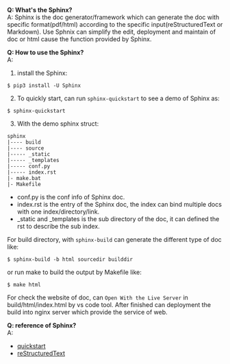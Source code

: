 **Q: What's the Sphinx?**  
A: Sphinx is the doc generator/framework which can generate the doc with specific format(pdf/html) according to the specific input(reStructuredText or Markdown). Use Sphnix can simplify the edit, deployment and maintain of doc or html cause the function provided by Sphinx.   

**Q: How to use the Sphinx?**  
A:
1) install the Sphinx:
```
$ pip3 install -U Sphinx
```

2) To quickly start, can run `sphinx-quickstart` to see a demo of Sphinx as: 
```
$ sphinx-quickstart
```

3) With the demo sphinx struct:
```
sphinx
|---- build
|---- source
|----- _static
|----- _templates
|----- conf.py
|----- index.rst
|- make.bat
|- Makefile
```

- conf.py is the conf info of Sphinx doc.
- index.rst is the entry of the Sphinx doc, the index can bind multiple docs with one index/directory/link.
- _static and _templates is the sub directory of the doc, it can defined the rst to describe the sub index.

For build directory, with `sphinx-build` can generate the different type of doc like:
```
$ sphinx-build -b html sourcedir builddir
```

or run make to build the output by Makefile like:
```
$ make html
```

For check the website of doc, can `Open With the Live Server` in build/html/index.html by vs code tool.
After finished can deployment the build into nginx server which provide the service of web.

**Q: reference of Sphinx?**   
A:   
- [quickstart](https://www.sphinx-doc.org/zh_CN/master/usage/quickstart.html)
- [reStructuredText](https://www.sphinx-doc.org/zh_CN/master/usage/restructuredtext/directives.html#)
